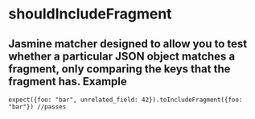 shouldIncludeFragment
=========
Jasmine matcher designed to allow you to test whether a particular JSON object matches a fragment, only comparing the keys that the fragment has.
Example
---------
    expect({foo: "bar", unrelated_field: 42}).toIncludeFragment({foo: "bar"}) //passes
